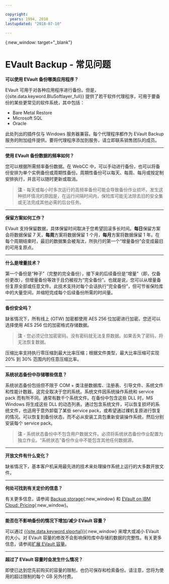 ```yaml
---

copyright:
  years: 1994, 2018
lastupdated: "2018-07-10"

---
```

{:new_window: target="_blank"}


# EVault Backup - 常见问题

**可以使用 EVault 备份哪类应用程序？**

EVault 可用于对各种应用程序进行备份。但是，{{site.data.keyword.BluSoftlayer_full}} 提供了若干软件代理程序，可用于要备份的某些更常见的软件系统，其中包括：

- Bare Metal Restore
- Microsoft SQL
- Oracle

此处列出的插件仅与 Windows 服务器兼容。每个代理程序都作为 EVault Backup 服务的附加组件提供。要将代理程序添加到服务，请立即联系销售团队的成员。 

<hr>

**使用 EVault 备份数据的频率如何？**

您可以根据所需频率备份数据。在 WebCC 中，可以手动进行备份，也可以将备份安排为单个实例备份或周期性备份。周期性备份可以每天、每周、每月或按定制安排执行，并且可以随时更新或取消。

>**注** - 每天或每小时多次运行的高频率备份可能会导致备份作业损坏。发生这种损坏情况的原因是，在运行间隔时间内，保险库可能无法除去旧的安全集或无法完成其他必需的后台任务。

<hr>

**保留方案如何工作？**

EVault 支持保留数据，具体保留时间取决于您希望回滚多长时间。**每日**保留方案会将数据保留 7 天，**每周**方案将数据保留 1 个月，**每月**方案将数据保留 1 年。在每个周期结束时，最旧的数据集会被淘汰，所执行的第一个“增量备份”会变成最旧的可用复原点。 

<hr>

**什么是增量技术？**

第一个备份是“种子”（完整的完全备份），接下来的后续备份是“增量”（即，仅备份更改），但增量备份等效于且仍被视为“完全备份”。也就是说，您可以从增量备份复原全部或任意文件。此技术支持对每个会话执行“完全备份”，但可节省保险库中的大量空间，并缩短完成每个后续备份所需的时间量。

<hr>

**备份安全吗？**

缺省情况下，所有线上 (OTW) 加密都使用 AES 256 位加密进行加密。您还可以选择使用 AES 256 位的加密格式存储数据。 

>**注** - 您必须记住加密密码。没有密码就无法复原数据。如果丢失了密码，将无法恢复数据。 

压缩比率支持执行零压缩到最大比率压缩；根据文件类型，最大比率压缩可实现 20% 到 30% 范围内的任意压缩比率。


<hr>

**系统状态备份中存储哪些信息？**

系统状态备份包括但不限于 COM + 类注册数据库、注册表、引导文件、系统文件和性能计数器。这完全取决于您的系统。系统文件因系统操作系统和 service pack 而有所不同。通常有数千个系统文件。在备份中包含这些 DLL 时，MS Windows 将生成这些 DLL 的动态列表。通过包含系统文件，可以恢复损坏的系统文件，也适用于意外卸载了某些 service pack，或希望通过裸机复原进行恢复的情况。可以恢复到备份状态，而不必从安装工具包重新安装操作系统，然后分别安装每个 service pack。

>**注** - 系统状态备份中不包含用户数据文件。必须将系统状态备份作业配置为独立作业。“系统状态”备份作业中不能包含其他任何数据源。

<hr>

**开放文件有什么变化？**

缺省情况下，基本客户机采用最先进的技术来处理操作系统上运行的大多数开放文件。

<hr>

**何处可找到有关定价的信息？**

有关更多信息，请参阅 [Backup storage](https://www.ibm.com/cloud/backup-and-restore){:new_window} 和 [EVault on IBM Cloud: Pricing](https://www.ibm.com/cloud/evault/pricing){:new_window}。

<hr>

**能否在不影响备份的情况下增加/减少 EVault 容量？**

可以通过 [{{site.data.keyword.slportal}}](https://control.softlayer.com/){:new_window} 来增大或减小 EVault 的大小。对 EVault 容量的修改不会影响保险库中存储的数据的完整性。有关更多信息，请参阅[扩展 EVault 容量](expanding-evault-capacity.html)。

<hr>

**超过了 EVault 容量时会发生什么情况？**

即使已达到您先前购买的容量的限制，也仍可保存和检索备份。请注意，您将为使用的超过限制的每个 GB 另外付费。
